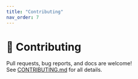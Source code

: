 ```yaml
---
title: "Contributing"
nav_order: 7
---
```


# 🤝 Contributing

Pull requests, bug reports, and docs are welcome!  
See [CONTRIBUTING.md](https://github.com/BordneAI/AutoTechGPT/blob/main/CONTRIBUTING.md) for all details.